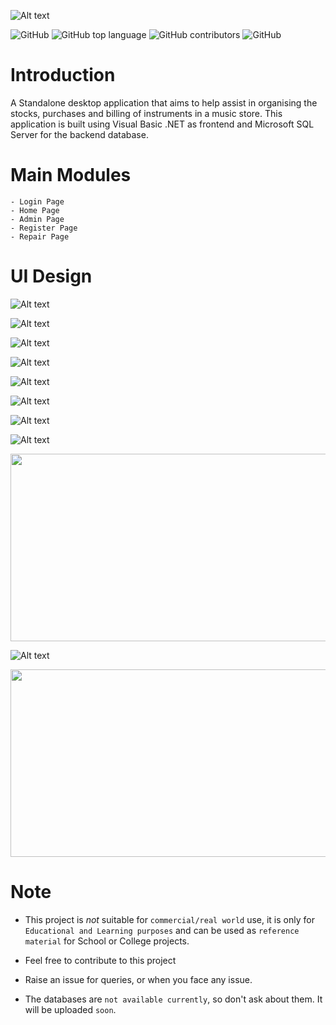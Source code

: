 ![Alt text](img/Cover%20page.png)


 ![GitHub](https://img.shields.io/github/license/Jeffin03/RJ-Music-Store?style=for-the-badge)   ![GitHub top language](https://img.shields.io/github/languages/top/Jeffin03/RJ-Music-Store?style=for-the-badge)  ![GitHub contributors](https://img.shields.io/github/contributors/Jeffin03/RJ-Music-Store?style=for-the-badge) 
 ![GitHub](https://img.shields.io/badge/COLLABORATORS-Jeffin03%20%26%20prakruthi%20rinku-teal?style=for-the-badge )
 
 
# **Introduction**
A Standalone desktop application that aims to help assist in organising the stocks, purchases and billing of instruments in a music store. This application is built using Visual Basic .NET as frontend and Microsoft SQL Server for the backend database.


# **Main Modules**
    - Login Page
    - Home Page
    - Admin Page
    - Register Page
    - Repair Page

# **UI Design**

![Alt text](img/1.png)

![Alt text](img/Picture2.png)

![Alt text](img/Picture3.png)

![Alt text](img/Picture4.png)

![Alt text](img/Picture5.png)

![Alt text](img/Picture6.png)

![Alt text](img/Picture7.png)

![Alt text](img/Picture8.png)

<img src = img/pic10.png alt = "" height = "300" width = "610" >

![Alt text](img/Picture9.png)

<img src = img/Screenshot%202023-05-09%20012025.png alt = "" height = "300" width = "610" >

# **Note**

*  This project is *not* suitable for `commercial/real world` use, it is only for `Educational and Learning purposes` and can be used as `reference material` for School or College projects.

* Feel free to contribute to this project

* Raise an issue for queries, or when you face any issue.

* The databases are `not available currently`, so don't ask about them. It will be uploaded `soon`. 
